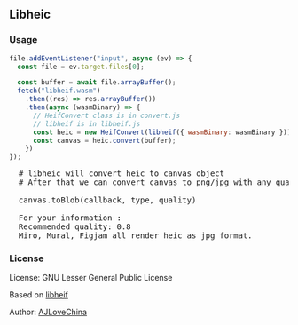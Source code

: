## Libheic

### Usage

```javascript
file.addEventListener("input", async (ev) => {
  const file = ev.target.files[0];

  const buffer = await file.arrayBuffer();
  fetch("libheif.wasm")
    .then((res) => res.arrayBuffer())
    .then(async (wasmBinary) => {
      // HeifConvert class is in convert.js
      // libheif is in libheif.js
      const heic = new HeifConvert(libheif({ wasmBinary: wasmBinary }))
      const canvas = heic.convert(buffer);
    })
});
```

<pre>
  # libheic will convert heic to canvas object
  # After that we can convert canvas to png/jpg with any quality option
  
  canvas.toBlob(callback, type, quality)

  For your information : 
  Recommended quality: 0.8
  Miro, Mural, Figjam all render heic as jpg format.
</pre>

### License

License: GNU Lesser General Public License

Based on <a href="https://github.com/strukturag/libheif">libheif</a>

Author: <a href="https://ajlovechina.github.io">AJLoveChina</a>

